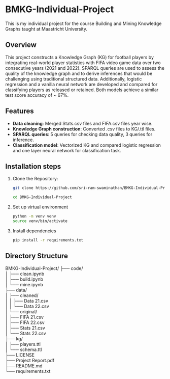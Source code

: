 # BMKG-Individual-Project
This is my individual project for the course Building and Mining Knowledge Graphs taught at Maastricht University. 

## Overview

This project constructs a Knowledge Graph (KG) for football players by integrating real-world player statistics with FIFA video
game data over two consecutive years (2021 and 2022). SPARQL queries are used to assess the quality of the knowledge
graph and to derive inferences that would be challenging using traditional structured data. Additionally, logistic regression
and a vanilla neural network are developed and compared for classifying players as released or retained. Both models
achieve a similar test score accuracy of ~ 67%. 

## Features

- **Data cleaning**: Merged Stats.csv files and FIFA.csv files year wise. 
- **Knowledge Graph construction**: Converted .csv files to KG/.ttl files.
- **SPARQL queries**: 5 queries for checking data quality, 3 queries for inference.
- **Classification model**: Vectorized KG and compared logistic regression and one layer neural network for classification task. 

## Installation steps

1. Clone the Repository:
   ```bash
   git clone https://github.com/sri-ram-swaminathan/BMKG-Individual-Project.git

   cd BMKG-Individual-Project
   ```
2. Set up virtual environment 

    ```bash
    python -m venv venv
    source venv/bin/activate 
    ```
3. Install dependencies 

    ```bash
    pip install -r requirements.txt
    ```
## Directory Structure 
BMKG-Individual-Project/
├── code/                   
│   ├── clean.ipynb         
│   ├── build.ipynb         
│   └── mine.ipynb         
├── data/                   
│   ├── cleaned/            
│   │   ├── Data 21.csv      
│   │   └── Data 22.csv      
│   └── original/           
│       ├── FIFA 21.csv       
│       ├── FIFA 22.csv       
│       ├── Stats 21.csv       
│       └── Stats 22.csv       
├── kg/                     
│   ├── players.ttl           
│   └── schema.ttl          
├── LICENSE                
├── Project Report.pdf     
├── README.md             
└── requirements.txt        